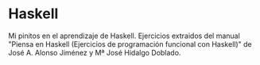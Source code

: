 # Haskell

Mi pinitos en el aprendizaje de Haskell. Ejercicios extraidos del manual "Piensa en Haskell (Ejercicios de programación funcional con Haskell)"
de José A. Alonso Jiménez y Mª José Hidalgo Doblado.